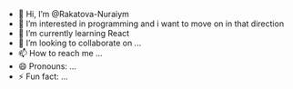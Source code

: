 - 👋 Hi, I’m @Rakatova-Nuraiym
- 👀 I’m interested in  programming  and i want to move on in that direction 
- 🌱 I’m currently learning   React 
- 💞️ I’m looking to collaborate on ...
- 📫 How to reach me ...
- 😄 Pronouns: ...
- ⚡ Fun fact: ...

<!---
Rakatova-Nuraiym/Rakatova-Nuraiym is a ✨ special ✨ repository because its `README.md` (this file) appears on your GitHub profile.
You can click the Preview link to take a look at your changes.
--->
